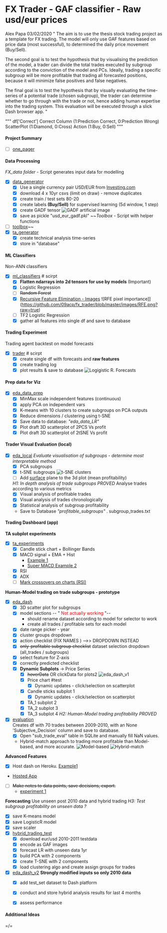 # FX Trader - GAF classifier - Raw usd/eur prices
Alex Papa 03/02/2020
"
The aim is to use the thesis stock trading project as a template for FX trading. The model will only use GAF features based on price data (most successful), to determined the daily price movement (Buy/Sell).

The second goal is to test the hypothesis that by visualising the prediction of the model, a trader can divide the total trades executed by subgroup according to the conviction of the model and PCs. Ideally, trading a specific subgroup will be more profitable that trading all forecasted positions, because it will minimize false positives and false negatives.

The final goal is to test the hypothesis that by visually evaluating the time-series of a potential trade (chosen subgroup), the trader can determine whether to go through with the trade or not, hence adding human expertise into the trading system. This evaluation will be executed through a slick Dash browser app.
"

"""
df['Correct']
Correct Column (1:Prediction Correct, 0:Prediction Wrong)
ScatterPlot (1:Diamond, 0:Cross)
Action (1:Buy, 0:Sell)
"""
#### __Project Summary__
- [ ] [one_pager](https://github.com/09acp/fx_trader/blob/master/one_pager.pptx)

#### __Data Processing__
_FX_data folder_ - Script generates input data for modelling
- [x] [data_generator](https://github.com/09acp/fx_trader/blob/master/FX_data/data_generator.ipynb)
  - [x] Use a single currency pair USD/EUR from [Investing.com](https://www.investing.com/currencies/eur-usd-historical-data)
  - [x] download 4 x 10yr csvs (limit on draw) - remove duplicates
  - [x] create train / test sets 80-20
  - [x] create labels **(Buy/Sell)** for supervised learning (5d window, 1 step)
  - [x] create GADF tensor
    ![GADF artificial image](https://github.com/09acp/fx_trader/blob/master/images/GADF_flat.png?raw=true)
  - [x] save as pickle "usd_eur_gadf.pkl"
~~_Toolbox_ - Script with helper functions
- [ ] [toolbox](link)~~
- [x] [ta_generator](LINK)
  - [x] create technical analysis time-series
  - [x] store in "database"
#### __ML Classifiers__
Non-ANN classifiers
- [x] [ml_classifiers](https://github.com/09acp/fx_trader/blob/master/ml_classifiers.ipynb)  # scirpt
  - [x] **Flatten ndarrays into 2d tensors for use by models** (Important)
  - [x] Logistic Regression
  - [ ] ~~Random Forest~~
  - [x] [Recursive Feature Elimination - Images](https://scikit-learn.org/stable/auto_examples/feature_selection/plot_rfe_digits.html#sphx-glr-auto-examples-feature-selection-plot-rfe-digits-py)
    ![RFE pixel importance]](https://github.com/09acp/fx_trader/blob/master/images/RFE.png?raw=true)
  - [ ] TF2 Logistic Regression
  - [x] gather all features into single df and save to database

#### __Trading Experiment__
Trading agent backtest on model forecasts
- [x] [trader](https://github.com/09acp/fx_trader/blob/master/trader.ipynb)  # scirpt
  - [x] create single df with forecasts and __raw features__
  - [x] create trading log
  - [x] plot results & save to database
    ![Logigistic R. Forecasts](https://github.com/09acp/fx_trader/blob/master/images/trading_logLogisticRegression__Trades.png)
#### __Prep data for Viz__
- [x] [eda_data_prep](https://github.com/09acp/fx_trader/blob/master/eda_data_prep.ipynb)
  - [x] MinMax scale independent features (continuous)
  - [x] apply PCA on independent vars
  - [x] K-means with 10 clusters to create subgroups on PCA outputs
  - [x] Reduce dimensions / clustering using t-SNE
  - [x] Save data to database: _"eda_data_LR"_
  - [x] Plot draft 3D scatterplot of 2PCS Vs profit
  - [x] Plot draft 3D scatterplot of 2tSNE Vs profit

#### __Trader Visual Evaluation (local)__
- [x] [eda_local](https://github.com/09acp/fx_trader/blob/master/eda_local.ipynb)
  _Evaluate visualisation of subgroups - determine most interpretable method_
  - [x] PCA subgroups
  - [x] t-SNE subgroups
    ![t-SNE clusters](https://github.com/09acp/fx_trader/blob/master/images/Cluster%20Subgroups%20(t-SNE).png?raw=true)
  - [ ] Add [surface](https://plot.ly/python/3d-surface-plots/) plane to the 3d plot (mean profitability)

  _H1: In depth analysis of trade subgroups_   *PROVED*
  Analyse trades according to various metrics
  - [x] Visual analysis of profitable trades
  - [x] Visual analysis of trades chronologically
  - [x] Statistical analysis of subgroup profitability
  - Save to Database _"profitable_subgroups"_ . subgroup_trades.txt

#### __Trading Dashboard (app)__
__TA subplot experiments__
- [x] [ta_experiments](link)
  - [x] Candle stick chart + Bollinger Bands
  - [x] MACD signal + EMA + Hist  
      - [Example 1](https://plot.ly/~roboluc/18/price-rsi-macd-signal/#plot)
      - [Super MACD Example 2](https://plot.ly/~phil123/28/baba-macd-ema-of-macd-macd-signal-line/#/)
  - [x] RSI
  - [x] ADX
  - [ ] [Mark crossovers on charts (RSI)](https://plot.ly/~roboluc/18/price-rsi-macd-signal/#plot)

__Human-Model trading on trade subgroups - prototype__
- [x] [eda_dash](https://github.com/09acp/fx_trader/blob/master/eda_dash.ipynb)
  - [x] 3D scatter plot for subgroups
  - [x] model sections -- "<font color=red> Not actually working </font>"--
      - should rename dataset according to model for selector to work
      - create all trades / profitable sets for each model
  - [x] date range picker - year
  - [x] cluster groups dropdown
  - [x] action checklist  (FIX NAMES ) -->> DROPDOWN INSTEAD
  - [x] ~~only-profitable subgroup checklist~~
        dataset selection dropdown (all_trades / subgroups)
  - [x] select feature for Z-axis
  - [x] correctly predicted checklist
  - [x] **Dynamic Subplots** -> Price Series
    - [x] ~~hoverData~~ OR clickData for plots2
      ![eda_dash_v1](https://github.com/09acp/fx_trader/blob/master/images/eda_dash_v1.png?raw=true)
    - [x] Price chart  #test
        - [x] Dynamic updates - click/selection on scatterplot
    - [x] Candle sticks subplot 1
        - [x] Dynamic updates - click/selection on scatterplot
    - [x] TA_1 subplot 2
    - [x] TA_2 subplot 3
    - [x] TA_3 subplot 4
_H2: Human-Model trading profitability_   *PROVED*
- [x] [evaluation](LINK)    
  Creates df with 70 trades between 2009-2010, with an None 'Subjective_Decision' column and save to database.
  - [x] Open "sub_trade_eval" table in SQLite and manually fill NaN values.
  - Hybrid-match approach to trading more profitable than Model-based, and more accurate. 
  ![Model-based](https://github.com/09acp/fx_trader/blob/master/images/h2_trading/trader_model__Profit.png?raw=true)
  ![Hybrid-match](https://github.com/09acp/fx_trader/blob/master/images/h2_trading/trader_match__Profit.png?raw=true)
  
__Advanced Features__
  - [x] Host dash on Heroku. [Example1](https://dash.plot.ly/deployment)
  - [Hosted App](https://dashboard.heroku.com/apps)
  - [ ] ~~Make notes to data points, save decisions, export.~~
      - [experiment 1](https://community.plot.ly/t/saving-changes-in-table/8613)

__Forecasting__
  Use unseen post 2010 data and hybrid trading
  _H3: Test subgroup profitability on unseen data_   *?*
  - [x] save K-means model
  - [x] save LogisticR model
  - [x] save scaler
  - [x] [hybrid_trading_test](https://github.com/09acp/fx_trader/blob/master/hybrid_trading_test.ipynb)
      - [x] download eur/usd 2010-2011 testdata
      - [x] encode as GAF images
      - [x] forecast LR with unseen data 1yr
      - [x] build PCA with 2 components
      - [x] create T-SNE with 2 components
      - [x] load clustering algo and create assign groups for trades
  - [x] [eda_dash_v2](https://github.com/09acp/fx_trader/blob/master/eda_dash_v2.ipynb)
      __Strongly modified inputs so only 2010 data__
      - [x] add test_set dataset to Dash platform
      - [x] conduct and store hybrid analysis results for last 4 months
      - [x] assess performance


#### Additional Ideas
=/=
